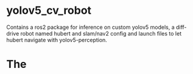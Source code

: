 # yolov5_cv_robot

Contains a ros2 package for inference on custom yolov5 models, a diff-drive robot named hubert and slam/nav2 config and launch files to let hubert navigate with yolov5-perception.

# The
